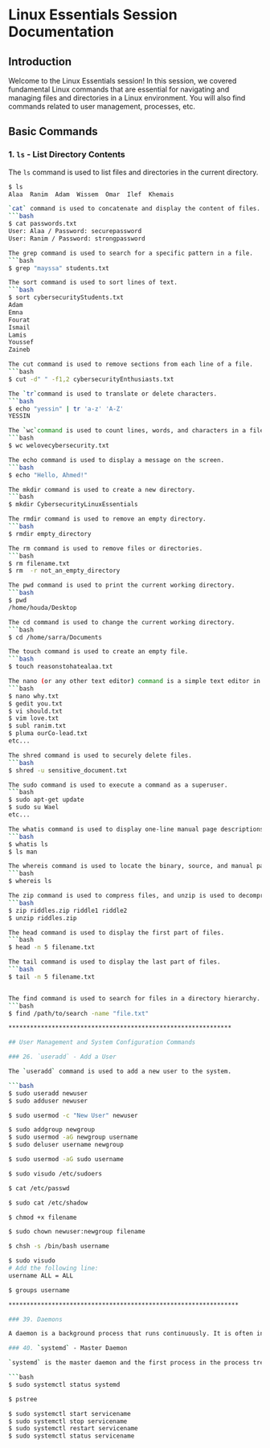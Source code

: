 # Linux Essentials Session Documentation

## Introduction

Welcome to the Linux Essentials session! In this session, we covered fundamental Linux commands that are essential for navigating and managing files and directories in a Linux environment.
You will also find commands related to user management, processes, etc.

## Basic Commands

### 1. `ls` - List Directory Contents

The `ls` command is used to list files and directories in the current directory.

```bash
$ ls
Alaa  Ranim  Adam  Wissem  Omar  Ilef  Khemais

`cat` command is used to concatenate and display the content of files.
```bash
$ cat passwords.txt
User: Alaa / Password: securepassword
User: Ranim / Password: strongpassword

The grep command is used to search for a specific pattern in a file.
```bash
$ grep "mayssa" students.txt

The sort command is used to sort lines of text.
```bash
$ sort cybersecurityStudents.txt
Adam
Emna
Fourat
Ismail
Lamis
Youssef
Zaineb

The cut command is used to remove sections from each line of a file.
```bash
$ cut -d" " -f1,2 cybersecurityEnthusiasts.txt

The `tr`command is used to translate or delete characters.
```bash
$ echo "yessin" | tr 'a-z' 'A-Z'
YESSIN

The `wc`command is used to count lines, words, and characters in a file.
```bash
$ wc welovecybersecurity.txt

The echo command is used to display a message on the screen.
```bash
$ echo "Hello, Ahmed!"

The mkdir command is used to create a new directory.
```bash
$ mkdir CybersecurityLinuxEssentials

The rmdir command is used to remove an empty directory.
```bash
$ rmdir empty_directory

The rm command is used to remove files or directories.
```bash
$ rm filename.txt
$ rm  -r not_an_empty_directory

The pwd command is used to print the current working directory.
```bash
$ pwd
/home/houda/Desktop

The cd command is used to change the current working directory.
```bash
$ cd /home/sarra/Documents

The touch command is used to create an empty file.
```bash
$ touch reasonstohatealaa.txt

The nano (or any other text editor) command is a simple text editor in the terminal.
```bash
$ nano why.txt
$ gedit you.txt
$ vi should.txt
$ vim love.txt
$ subl ranim.txt
$ pluma ourCo-lead.txt
etc...

The shred command is used to securely delete files.
```bash
$ shred -u sensitive_document.txt

The sudo command is used to execute a command as a superuser.
```bash
$ sudo apt-get update
$ sudo su Wael
etc...

The whatis command is used to display one-line manual page descriptions. (or use man, or --help)
```bash
$ whatis ls
$ ls man

The whereis command is used to locate the binary, source, and manual page files for a command.
```bash
$ whereis ls

The zip command is used to compress files, and unzip is used to decompress them.
```bash
$ zip riddles.zip riddle1 riddle2
$ unzip riddles.zip

The head command is used to display the first part of files.
```bash
$ head -n 5 filename.txt

The tail command is used to display the last part of files.
```bash
$ tail -n 5 filename.txt


The find command is used to search for files in a directory hierarchy.
```bash
$ find /path/to/search -name "file.txt"

**************************************************************

## User Management and System Configuration Commands

### 26. `useradd` - Add a User

The `useradd` command is used to add a new user to the system.

```bash
$ sudo useradd newuser
$ sudo adduser newuser

$ sudo usermod -c "New User" newuser

$ sudo addgroup newgroup
$ sudo usermod -aG newgroup username
$ sudo deluser username newgroup

$ sudo usermod -aG sudo username

$ sudo visudo /etc/sudoers

$ cat /etc/passwd

$ sudo cat /etc/shadow

$ chmod +x filename

$ sudo chown newuser:newgroup filename

$ chsh -s /bin/bash username

$ sudo visudo
# Add the following line:
username ALL = ALL

$ groups username

****************************************************************

### 39. Daemons

A daemon is a background process that runs continuously. It is often initiated at the system boot and performs specific tasks.

### 40. `systemd` - Master Daemon

`systemd` is the master daemon and the first process in the process tree. It is responsible for initializing the system.

```bash
$ sudo systemctl status systemd

$ pstree

$ sudo systemctl start servicename
$ sudo systemctl stop servicename
$ sudo systemctl restart servicename
$ sudo systemctl status servicename








